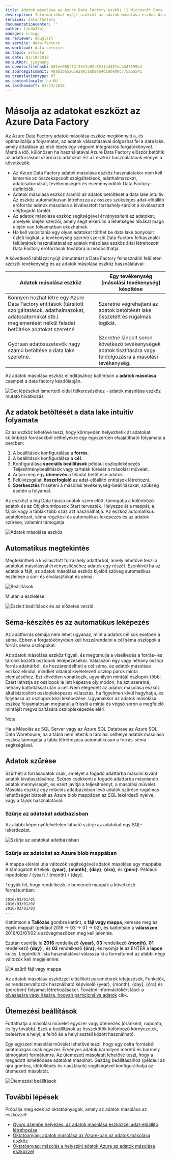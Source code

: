 ```yaml
---
title: Adatok másolása az Azure Data Factory eszköz |} Microsoft Docs
description: Információkat nyújt azokról az adatok másolása eszköz Azure Data Factory felhasználói felületen
services: data-factory
documentationcenter: ''
author: linda33wj
manager: craigg
ms.reviewer: douglasl
ms.service: data-factory
ms.workload: data-services
ms.topic: article
ms.date: 01/10/2018
ms.author: jingwang
ms.openlocfilehash: b82ee060ff3f25e7a92c85114d457ecb349159b3
ms.sourcegitcommit: 48ab1b6526ce290316b9da4d18de00c77526a541
ms.translationtype: MT
ms.contentlocale: hu-HU
ms.lasthandoff: 03/23/2018
---
```

# <a name="copy-data-tool-in-azure-data-factory"></a>Másolja az adatokat eszközt az Azure Data Factory
Az Azure Data Factory adatok másolása eszköz megkönnyíti a, és optimalizálja a folyamatot, az adatok választásával dolgozhat fel a data lake, amely általában az első lépés egy végpont integrációs forgatókönyvet.  Menti a idő, különösen ha használatával Azure Data Factory először betöltik az adatforrásból származó adatokat. Ez az eszköz használatának előnyei a következők:

- Az Azure Data Factory adatok másolása eszköz használatakor nem kell ismernie az összekapcsolt szolgáltatások, adathalmazokat, adatcsatornákat, tevékenységek és eseményindítók Data Factory-definíciók. 
- Adatok másolása eszköz áramló az adatok betöltését a data lake intuitív. Az eszköz automatikusan létrehozza az összes szükséges adat-előállító erőforrás adatok másolása a kiválasztott forráshely-tárolót a kiválasztott cél/fogadó tárolót. 
- Az adatok másolása eszköz segítségével érvényesíteni az adatokat, amelyek idején szerzői, amely segít elkerülni a lehetséges hibákat maga elején van folyamatban okozhatnak.
- Ha kell valósítania egy olyan adatokat tölthet be data lake bonyolult üzleti logikát, a tevékenység szerinti szerzői Data Factory felhasználói felületének használatával az adatok másolása eszköz által létrehozott Data Factory erőforrások továbbra is módosíthatja. 

A következő táblázat nyújt útmutatást a Data Factory felhasználói felületén szerzői tevékenység és az adatok másolása eszköz használatával: 

| Adatok másolása eszköz | Egy tevékenység (másolási tevékenység) készítése |
| -------------- | -------------------------------------- |
| Könnyen hozhat létre egy Azure Data Factory entitások (társított szolgáltatások, adathalmazokat, adatcsatornákat stb.) megismerését nélkül feladat betöltése adatokat szeretné | Szeretné végrehajtani az adatok betöltését lake összetett és rugalmas logikát. |
| Gyorsan adatösszetevők nagy számú betöltése a data lake szeretné. | Szeretné láncolt soron következő tevékenységek adatok tisztítására vagy feldolgozásra a másolási tevékenység. |

Az adatok másolása eszköz elindításához kattintson a **adatok másolása** csempét a data factory kezdőlapján.

![Get lépéseket ismertető oldal felkereséséhez - adatok másolása eszköz mutató hivatkozás](./media/copy-data-tool/get-started-page.png)


## <a name="intuitive-flow-for-loading-data-into-a-data-lake"></a>Az adatok betöltését a data lake intuitív folyamata
Ez az eszköz lehetővé teszi, hogy könnyedén helyezhetik át adatokat különböző forrásokból célhelyekre egy egyszerűen elsajátítható folyamata a percben:  

1. A beállítások konfigurálása a **forrás**.
2. A beállítások konfigurálása a **cél**. 
3. Konfigurálása **speciális beállítások** például oszlopleképezés Teljesítménybeállítások vagy tartalék tűrését a másolási művelet. 
4. Adjon meg egy **ütemezés** a feladat betöltése adatok. 
5. Felülvizsgálati **összefoglaló** az adat-előállító entitások létrehozni. 
6. **Szerkesztés** frissíteni a másolási tevékenység-beállításokat, szükség esetén a folyamat. 

 Az eszközt a big Data típusú adatok szem előtt, támogatja a különböző adatok és az Objektumtípusok Start tervezték. Helyezze át a mappát, a fájlok vagy a táblák több száz azt használhatja. Az eszköz automatikus adatelőnézet, séma rögzítési és automatikus leképezés és az adatok szűrése, valamint támogatja.

![Adatok másolása eszköz](./media/copy-data-tool/copy-data-tool.png)

## <a name="automatic-data-preview"></a>Automatikus megtekintés
Megtekintheti a kiválasztott forráshely adattárból, amely lehetővé teszi a adatokat másolással érvényesítéséhez adatok egy részét. Ezenkívül ha az adatok a fájlt, az adatok másolása eszköz kijelölt szöveg automatikus észlelése a sor- és elválasztókat és séma.

![Beállítások](./media/copy-data-tool/file-format-settings.png)

Miután a észlelése:

![Észlelt beállítások és az előzetes verzió](./media/copy-data-tool/after-detection.png)

## <a name="schema-capture-and-automatic-mapping"></a>Séma-készítés és az automatikus leképezés
Az adatforrás sémája nem lehet ugyanaz, mint a adatok cél sok esetben a séma. Ebben a forgatókönyvben kell hozzárendelni a cél séma oszlopok a forrás séma oszlopokat.

Az adatok másolása eszköz figyeli, és megtanulja a viselkedés a forrás- és tárolók közötti oszlopok leképezésekor. Válasszon egy vagy néhány oszlop forrás adattárból, és hozzárendelheti a cél séma, az adatok másolása eszköz elindul, mindkét oldalról kivételezett oszlop párok minta elemzéséhez. Ezt követően vonatkozik, ugyanilyen mintájú oszlopok többi. Ezért láthatja az oszlopok le lett képezve oly módon, ha azt szeretné, néhány kattintással után a cél.  Nem elégedett az adatok másolása eszköz által biztosított oszlopleképezés választás, ha figyelmen kívül hagyhatja, és folytassa az oszlopok kézi leképezése. Ugyanakkor az adatok másolása eszköz folyamatosan megtanulja frissíti a minta és végső soron a megfelelő mintáját megvalósítására oszlopleképezés eléri. 

> [!NOTE]
> Ha a Másolás az SQL Server vagy az Azure SQL Database az Azure SQL Data Warehouse, ha a tábla nem létezik a tárolási célhelye adatok másolása eszköz támogatja a tábla létrehozása automatikusan a forrás-séma segítségével. 

## <a name="filter-data"></a>Adatok szűrése
Szűrheti a forrásadatok csak, amelyet a fogadó adattárba másolni kívánt adatok kiválasztásához. Szűrés csökkenti a fogadó adattárba másolandó adatok mennyiségét, és ezért javítja a teljesítményt, a másolási művelet. Másolás eszköz egy relációs adatbázisban lévő adatok szűrése rugalmas lehetőséget biztosít az Azure blob mappában az SQL lekérdező nyelve, vagy a fájlok használatával. 

### <a name="filter-data-in-a-database"></a>Szűrje az adatokat adatbázisban
Az alábbi képernyőfelvételen látható szűrje az adatokat egy SQL-lekérdezést.

![Szűrje az adatokat adatbázisban](./media/copy-data-tool/filter-data-in-database.png)

### <a name="filter-data-in-an-azure-blob-folder"></a>Szűrje az adatokat az Azure blob mappában
A mappa elérési útja változók segítségével adatok másolása egy mappába. A támogatott értékek: **{year}**, **{month}**, **{day}**, **{óra}**, és **{perc}**. Például: inputfolder / {year} / {month} / {day}. 

Tegyük fel, hogy rendelkezik-e bemeneti mappák a következő formátumban: 

```
2016/03/01/01
2016/03/01/02
2016/03/01/03
...
```

Kattintson a **Tallózás** gombra kattint, a **fájl vagy mappa**, keresse meg az egyik mappát (például 2016 -> 03 -> 01 -> 02), és kattintson a **válasszon**. 2016/03/01/02 a szövegmezőben meg kell jelennie. 

Ezután cserélje le **2016** rendelkező **{year}**, **03** rendelkező **{month}**, **01** rendelkező **{day}** , és **02** rendelkező **{óra}**, és nyomja le az ENTER a **lapon** kulcs. Legördülő lista használatával válassza ki a formátumot az alábbi négy változók kell megjelennie:

![A szűrő fájl vagy mappa](./media/copy-data-tool/filter-file-or-folder.png)

Az adatok másolása eszközzel előállított paraméterek kifejezések, Funkciók, és rendszerváltozók használható képviselő {year}, {month}, {day}, {óra} és {percben} folyamat létrehozásakor. További információkért lásd: a [olvasására vagy írására, hogyan particionálva adatok](how-to-read-write-partitioned-data.md) cikk.

## <a name="scheduling-options"></a>Ütemezési beállítások
Futtathatja a másolási művelet egyszer vagy ütemezés (óránként, naponta, és így tovább). Ezek a beállítások az összekötők különböző környezetek, beleértve a helyi, a felhő és a helyi asztali között használható. 

Egy egyszeri másolási művelet lehetővé teszi, hogy egy célra forrásból adatmozgás csak egyszer. Érvényes adatok bármilyen méretű és bármely támogatott formátumra. Az ütemezett másolatát lehetővé teszi, hogy a megadott ismétlődése adatokat másolhat. Gazdag beállításaihoz (például az újra gombra, időtúllépés és riasztások) segítségével konfigurálhatja az ütemezett másolatát.

![Ütemezési beállítások](./media/copy-data-tool/scheduling-options.png)


## <a name="next-steps"></a>További lépések
Próbálja meg ezek az oktatóanyagok, amely az adatok másolása az eszközzel:

- [Gyors üzembe helyezés: az adatok másolása eszközzel adat-előállító létrehozása](quickstart-create-data-factory-copy-data-tool.md)
- [Oktatóanyag: adatok másolása az Azure-ban az adatok másolása eszköz](tutorial-copy-data-tool.md) 
- [Oktatóanyag: másolás a helyszíni adatok Azure az adatok másolása eszközzel](tutorial-hybrid-copy-data-tool.md)
